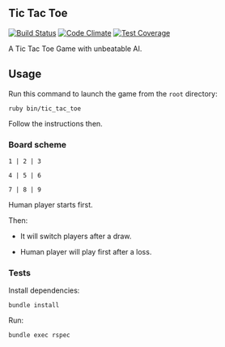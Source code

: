 ## Tic Tac Toe
[![Build Status](https://travis-ci.org/foliea/tic_tac_toe.svg)](https://travis-ci.org/foliea/tic_tac_toe)
[![Code Climate](https://codeclimate.com/github/foliea/tic_tac_toe.png)](https://codeclimate.com/github/foliea/tic_tac_toe)
[![Test Coverage](https://codeclimate.com/github/foliea/tic_tac_toe/badges/coverage.svg)](https://codeclimate.com/github/foliea/tic_tac_toe)

A Tic Tac Toe Game with unbeatable AI.

## Usage
Run this command to launch the game from the `root` directory:

    ruby bin/tic_tac_toe

Follow the instructions then.

### Board scheme

    1 | 2 | 3

    4 | 5 | 6

    7 | 8 | 9

Human player starts first.

Then:

* It will switch players after a draw.

* Human player will play first after a loss.

### Tests
Install dependencies:

    bundle install

Run:

    bundle exec rspec

